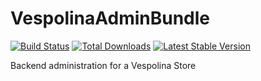VespolinaAdminBundle
====================

[![Build Status](https://secure.travis-ci.org/vespolina/VespolinaAdminBundle.png?branch=master)](http://travis-ci.org/vespolina/VespolinaAdminBundle)
[![Total Downloads](https://poser.pugx.org/vespolina/admin-bundle/downloads.png)](https://packagist.org/packages/vespolina/admin-bundle)
[![Latest Stable Version](https://poser.pugx.org/vespolina/admin-bundle/v/stable.png)](https://packagist.org/packages/vespolina/admin-bundle)

Backend administration for a Vespolina Store
